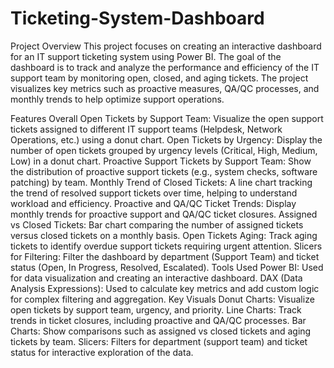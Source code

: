 # Ticketing-System-Dashboard
Project Overview
This project focuses on creating an interactive dashboard for an IT support ticketing system using Power BI. The goal of the dashboard is to track and analyze the performance and efficiency of the IT support team by monitoring open, closed, and aging tickets. The project visualizes key metrics such as proactive measures, QA/QC processes, and monthly trends to help optimize support operations.

Features
Overall Open Tickets by Support Team: Visualize the open support tickets assigned to different IT support teams (Helpdesk, Network Operations, etc.) using a donut chart.
Open Tickets by Urgency: Display the number of open tickets grouped by urgency levels (Critical, High, Medium, Low) in a donut chart.
Proactive Support Tickets by Support Team: Show the distribution of proactive support tickets (e.g., system checks, software patching) by team.
Monthly Trend of Closed Tickets: A line chart tracking the trend of resolved support tickets over time, helping to understand workload and efficiency.
Proactive and QA/QC Ticket Trends: Display monthly trends for proactive support and QA/QC ticket closures.
Assigned vs Closed Tickets: Bar chart comparing the number of assigned tickets versus closed tickets on a monthly basis.
Open Tickets Aging: Track aging tickets to identify overdue support tickets requiring urgent attention.
Slicers for Filtering: Filter the dashboard by department (Support Team) and ticket status (Open, In Progress, Resolved, Escalated).
Tools Used
Power BI: Used for data visualization and creating an interactive dashboard.
DAX (Data Analysis Expressions): Used to calculate key metrics and add custom logic for complex filtering and aggregation.
Key Visuals
Donut Charts:
Visualize open tickets by support team, urgency, and priority.
Line Charts:
Track trends in ticket closures, including proactive and QA/QC processes.
Bar Charts:
Show comparisons such as assigned vs closed tickets and aging tickets by team.
Slicers:
Filters for department (support team) and ticket status for interactive exploration of the data.




